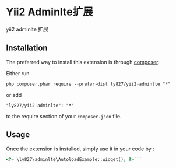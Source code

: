 Yii2 Adminlte扩展
===============
yii2 adminlte 扩展

Installation
------------

The preferred way to install this extension is through [composer](http://getcomposer.org/download/).

Either run

```
php composer.phar require --prefer-dist ly827/yii2-adminlte "*"
```

or add

```
"ly827/yii2-adminlte": "*"
```

to the require section of your `composer.json` file.


Usage
-----

Once the extension is installed, simply use it in your code by  :

```php
<?= \ly827\adminlte\AutoloadExample::widget(); ?>```